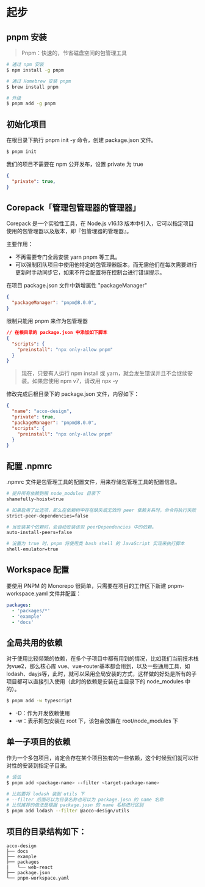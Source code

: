 # 起步

## pnpm 安装

> Pnpm：快速的，节省磁盘空间的包管理工具

```bash
# 通过 npm 安装
$ npm install -g pnpm

# 通过 Homebrew 安装 pnpm
$ brew install pnpm

# 升级
$ pnpm add -g pnpm
```


## 初始化项目

在根目录下执行 pnpm init -y 命令，创建 package.json 文件。
```bash
$ pnpm init
```

我们的项目不需要在 npm 公开发布，设置 private 为 true

```json
{
  "private": true,
}
```

## Corepack「管理包管理器的管理器」

Corepack 是一个实验性工具，在 Node.js v16.13 版本中引入，它可以指定项目使用的包管理器以及版本，即『包管理器的管理器』。

主要作用：
* 不再需要专门全局安装 yarn pnpm 等工具。
* 可以强制团队项目中使用他特定的包管理器版本，而无需他们在每次需要进行更新时手动同步它，如果不符合配置将在控制台进行错误提示。

在项目 package.json 文件中新增属性 "packageManager"

```json
{
  "packageManager": "pnpm@8.0.0",
}
```


限制只能用 pnpm 来作为包管理器

```json
// 在根目录的 package.json 中添加如下脚本
{
  "scripts": {
    "preinstall": "npx only-allow pnpm"
  }
}
```
>现在，只要有人运行 npm install 或 yarn，就会发生错误并且不会继续安装。如果您使用 npm v7，请改用 npx -y

修改完成后根目录下的 package.json 文件，内容如下：

```json
{
  "name": "acco-design",
  "private": true,
  "packageManager": "pnpm@8.0.0",
  "scripts": {
    "preinstall": "npx only-allow pnpm"
  }
}
```


## 配置 .npmrc
.npmrc 文件是包管理工具的配置文件，用来存储包管理工具的配置信息。

```bash
# 提升所有依赖到根 node_modules 目录下
shamefully-hoist=true

# 如果启用了此选项，那么在依赖树中存在缺失或无效的 peer 依赖关系时，命令将执行失败
strict-peer-dependencies=false

# 当安装某个依赖时，会自动安装该包 peerDependencies 中的依赖。
auto-install-peers=false

# 设置为 true 时，pnpm 将使用类 bash shell 的 JavaScript 实现来执行脚本
shell-emulator=true
```


## Workspace 配置

要使用 PNPM 的 Monorepo 很简单，只需要在项目的工作区下新建 pnpm-workspace.yaml 文件并配置：

```yaml
packages:
  - 'packages/*'
  - 'example'
  - 'docs'
```

## 全局共用的依赖

对于使用比较频繁的依赖，在多个子项目中都有用到的情况，比如我们当前技术栈为vue2，那么核心库 vue、vue-router基本都会用到，以及一些通用工具，如 lodash、dayjs等，此时，就可以采用全局安装的方式，这样做的好处是所有的子项目都可以直接引入使用（此时的依赖是安装在主目录下的 node_modules 中的）。

```bash
$ pnpm add -w typescript
```
- -D：作为开发依赖使用
- -w：表示把包安装在 root 下，该包会放置在 root/node_modules 下

## 单一子项目的依赖

作为一个多包项目，肯定会存在某个项目独有的一些依赖，这个时候我们就可以针对性的安装到指定子目录。

```bash
# 语法
$ pnpm add <package-name> --filter <target-package-name>

# 比如要将 lodash 装到 utils 下
# --filter 后面可以为目录名称也可以为 package.josn 的 name 名称
# 比较推荐的做法是根据 package.josn 的 name 名称进行区别
$ pnpm add lodash --filter @acco-design/utils
```

## 项目的目录结构如下：

```
acco-design
├── docs
├── example
├── packages
|   └── web-react
├── package.json
└── pnpm-workspace.yaml

```
